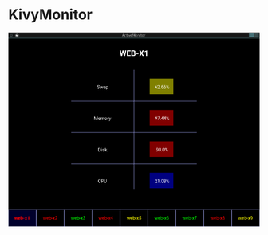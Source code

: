 # KivyMonitor
![image](https://raw.githubusercontent.com/blunawork/KievMonitor/master/activemon-screenshot.png)
